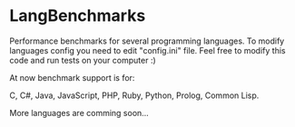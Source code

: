 LangBenchmarks
==============

Performance benchmarks for several programming languages. To modify languages config you need to edit "config.ini" file. Feel free to modify this code and run tests on your computer :)

At now benchmark support is for:

C, C#, Java, JavaScript, PHP, Ruby, Python, Prolog, Common Lisp.

More languages are comming soon...
